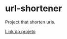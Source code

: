 # url-shortener
 Project that shorten urls.

[Link do projeto](https://lucasbalbinoss.github.io/url-shortener/)
